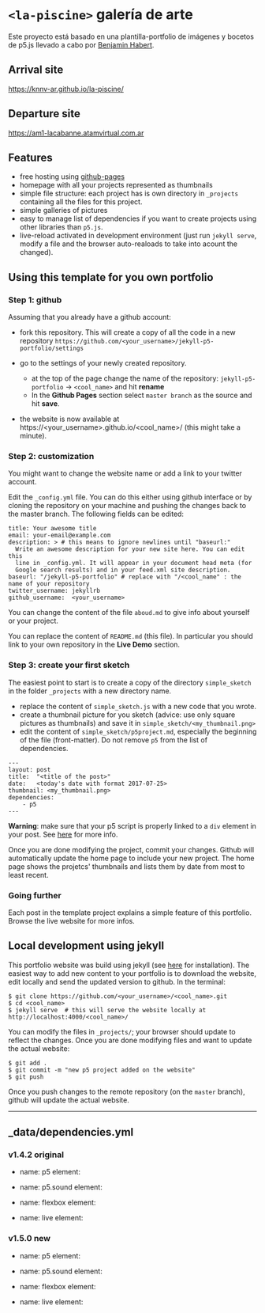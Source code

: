 # `<la-piscine>` galería de arte

Este proyecto está basado en una plantilla-portfolio de imágenes y bocetos de p5.js llevado a cabo por [Benjamin Habert](https://github.com/benjaminhabert).

## Arrival site

https://knnv-ar.github.io/la-piscine/

## Departure site

https://am1-lacabanne.atamvirtual.com.ar

## Features

- free hosting using [github-pages](https://pages.github.com/)
- homepage with all your projects represented as thumbnails
- simple file structure: each project has is own directory in `_projects` containing
all the files for this project.
- simple galleries of pictures
- easy to manage list of dependencies if you want to create projects using other
libraries than `p5.js`.
- live-reload activated in development environment (just run `jekyll serve`, modify a file
    and the browser auto-realoads to take into acount the changed).

## Using this template for you own portfolio

### Step 1: github

Assuming that you already have a github account:

- fork this repository. This will create a copy of all the code in a new repository
`https://github.com/<your_username>/jekyll-p5-portfolio/settings`
- go to the settings of your newly created repository.

  - at the top of the page change the name of the repository: `jekyll-p5-portfolio` -> `<cool_name>` and hit **rename**
  - In the **Github Pages** section select `master branch` as the source and hit **save**.

- the website is now available at https://<your_username>.github.io/<cool_name>/
 (this might take a minute).


### Step 2: customization

You might want to change the website name or add a link to your twitter account.

Edit the `_config.yml` file. You can do this either using github interface or by cloning
the repository on your machine and pushing the changes back to the master branch. The following
fields can be edited:

```
title: Your awesome title
email: your-email@example.com
description: > # this means to ignore newlines until "baseurl:"
  Write an awesome description for your new site here. You can edit this
  line in _config.yml. It will appear in your document head meta (for
  Google search results) and in your feed.xml site description.
baseurl: "/jekyll-p5-portfolio" # replace with "/<cool_name" : the name of your repository
twitter_username: jekyllrb
github_username:  <your_username>
```

You can change the content of the file `aboud.md` to give info about yourself or your project.

You can replace the content of `README.md` (this file). In particular you should link to your own
repository in the **Live Demo** section.

### Step 3: create your first sketch

The easiest point to start is to create a copy of the directory `simple_sketch` in the folder `_projects` with a new directory name.

- replace the content of `simple_sketch.js` with a new code that you wrote.
- create a thumbnail picture for you sketch (advice: use only square pictures as thumbnails) and
save it in `simple_sketch/<my_thumbnail.png>`
- edit the content of `simple_sketch/p5project.md`, especially the beginning of the file (front-matter).
Do not remove `p5` from the list of dependencies.

```
---
layout: post
title:  "<title of the post>"
date:   <today's date with format 2017-07-25>
thumbnail: <my_thumbnail.png>
dependencies:
    - p5
---
```

**Warning**: make sure that your p5 script is properly linked to a `div` element in your post. See
 [here](https://benjaminhabert.github.io/jekyll-p5-portfolio/projects/simple_sketch/p5project.html)
 for more info.

Once you are done modifying the project, commit your changes. Github will automatically update
the home page to include your new project. The home page shows the projetcs' thumbnails and lists them
by date from most to least recent.

### Going further

Each post in the template project explains a simple feature of this portfolio. Browse the live website for more infos.


## Local development using jekyll

This portfolio website was build using jekyll (see [here](https://jekyllrb.com/docs/installation/)
for installation). The easiest way to add new content to your portfolio is to download
the website, edit locally and send the updated version to github. In the terminal:

```
$ git clone https://github.com/<your_username>/<cool_name>.git
$ cd <cool_name>
$ jekyll serve  # this will serve the website locally at http://localhost:4000/<cool_name>/
```

You can modify the files in `_projects/`; your browser should update to reflect the changes.
Once you are done modifying files and want to update the actual website:

```
$ git add .
$ git commit -m "new p5 project added on the website"
$ git push
```

Once you push changes to the remote repository (on the `master` branch), github will update
the actual website.

---

## _data/dependencies.yml

### v1.4.2 original

- name: p5
  element: <script src="https://cdnjs.cloudflare.com/ajax/libs/p5.js/1.4.2/p5.min.js" integrity="sha512-rCZdHNB0AePry6kAnKAVFMRfWPmUXSo+/vlGtrOUvhsxD0Punm/xWbEh+8vppPIOzKB9xnk42yCRZ5MD/jvvjQ==" crossorigin="anonymous" referrerpolicy="no-referrer"></script>

- name: p5.sound
  element: <script src="https://cdnjs.cloudflare.com/ajax/libs/p5.js/1.4.2/addons/p5.sound.min.js" integrity="sha512-WzkwpdWEMAY/W8WvP9KS2/VI6zkgejR4/KTxTl4qHx0utqeyVE0JY+S1DlMuxDChC7x0oXtk/ESji6a0lP/Tdg==" crossorigin="anonymous" referrerpolicy="no-referrer"></script>

- name: flexbox
  element: <link rel="stylesheet" href="https://cdnjs.cloudflare.com/ajax/libs/flexboxgrid/6.3.1/flexboxgrid.min.css" />

- name: live
  element: <script type="text/javascript" src="http://livejs.com/live.js"></script>

### v1.5.0 new

- name: p5
  element: <script src="https://cdnjs.cloudflare.com/ajax/libs/p5.js/1.5.0/p5.min.js" integrity="sha512-WJXVjqeINVpi5XXJ2jn0BSCfp0y80IKrYh731gLRnkAS9TKc5KNt/OfLtu+fCueqdWniouJ1ubM+VI/hbo7POQ==" crossorigin="anonymous" referrerpolicy="no-referrer"></script>

- name: p5.sound
  element: <script src="https://cdnjs.cloudflare.com/ajax/libs/p5.js/1.5.0/addons/p5.sound.min.js" integrity="sha512-WzkwpdWEMAY/W8WvP9KS2/VI6zkgejR4/KTxTl4qHx0utqeyVE0JY+S1DlMuxDChC7x0oXtk/ESji6a0lP/Tdg==" crossorigin="anonymous" referrerpolicy="no-referrer"></script>

- name: flexbox
  element: <link rel="stylesheet" href="https://cdnjs.cloudflare.com/ajax/libs/flexboxgrid/6.3.1/flexboxgrid.min.css" />

- name: live
  element: <script type="text/javascript" src="http://livejs.com/live.js"></script>
